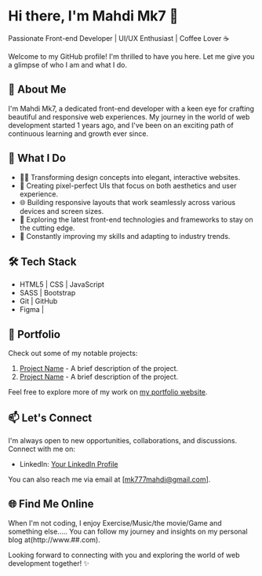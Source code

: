 # Hi there, I'm Mahdi Mk7 👋

Passionate Front-end Developer | UI/UX Enthusiast | Coffee Lover ☕

Welcome to my GitHub profile! I'm thrilled to have you here. Let me give you a glimpse of who I am and what I do.

## 🚀 About Me

I'm Mahdi Mk7, a dedicated front-end developer with a keen eye for crafting beautiful and responsive web experiences. My journey in the world of web development started 1 years ago, and I've been on an exciting path of continuous learning and growth ever since.

## 💼 What I Do

- 👨‍💻 Transforming design concepts into elegant, interactive websites.
- 🎨 Creating pixel-perfect UIs that focus on both aesthetics and user experience.
- 🌐 Building responsive layouts that work seamlessly across various devices and screen sizes.
- 🚀 Exploring the latest front-end technologies and frameworks to stay on the cutting edge.
- 🧠 Constantly improving my skills and adapting to industry trends.

## 🛠️ Tech Stack

- HTML5 | CSS | JavaScript
- SASS | Bootstrap
- Git | GitHub
- Figma | 

## 🌟 Portfolio

Check out some of my notable projects:

1. [Project Name](link-to-project) - A brief description of the project.
2. [Project Name](link-to-project) - A brief description of the project.

Feel free to explore more of my work on [my portfolio website](###.com).

## 📫 Let's Connect

I'm always open to new opportunities, collaborations, and discussions. Connect with me on:

- LinkedIn: [Your LinkedIn Profile](www.linkedin.com/in/mahdi-mk7-168481289)
<!-- - Twitter: [@YourTwitterHandle](https://twitter.com/yourusername) -->

You can also reach me via email at [mk777mahdi@gmail.com].

## 🌐 Find Me Online

When I'm not coding, I enjoy Exercise/Music/the movie/Game and something else..... You can follow my journey and insights on my personal blog at(http://www.##.com).

Looking forward to connecting with you and exploring the world of web development together! ✨

